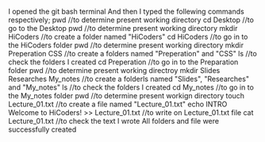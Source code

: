 I opened the git bash terminal
And then I typed the follewing commands respectively;
pwd                                                         //to determine present working directory
cd Desktop                                                  //to go to the Desktop
pwd                                                         //to determine present working directory
mkdir HiCoders                                              //to create a folder named "HiCoders"
cd HiCoders                                                 //to go in to the HiCoders folder
pwd                                                         //to determine present working directory
mkdir Preperation CSS                                       //to create a folders named "Preperation" and "CSS"
ls                                                          //to check the folders I created
cd Preperation                                              //to go in to the Preparation folder
pwd                                                         //to determine present working directroy
mkdir Slides Researches My_notes                            //to create a folderls named "Slides", "Researches" and "My_notes"
ls                                                          //to check the folders I created
cd My_notes                                                 //to go in to the My_notes folder
pwd                                                         //to determine present workign directory
touch Lecture_01.txt                                        //to create a file named "Lecture_01.txt"
echo INTRO Welcome to HiCoders! >> Lecture_01.txt           //to write on Lecture_01.txt file
cat Lecture_01.txt                                          //to check the text I wrote 
All folders and file were successfully created